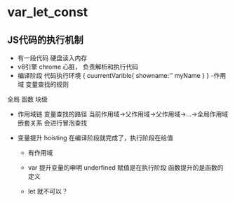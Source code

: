 # var_let_const
## JS代码的执行机制
- 有一段代码 
 硬盘读入内存 
- v8引擎 
 chrome 心脏， 负责解析和执行代码
- 编译阶段
 代码执行环境
 {
    cuurrentVarible{
        showname:''
        myName
    }
 }
 -作用域  变量查找的规则

 全局
 函数 
 块级
 - 作用域链
   变量查找的路径 当前作用域->父作用域->父作用域->...->全局作用域
嵌套关系 
会进行冒泡查找

- 变量提升 hoisting 
    在编译阶段就完成了，执行阶段在给值
  - 有作用域
  - var 提升变量的申明 underfined
    赋值是在执行阶段 
    函数提升的是函数的定义 


  - let 就不可以？